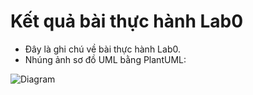 # Kết quả bài thực hành Lab0
- Đây là ghi chú về bài thực hành Lab0.
- Nhúng ảnh sơ đồ UML bằng PlantUML:

![Diagram](https://www.planttext.com/api/plantuml/png/SoWkIImgAStDuKhEIImkLWWkAKr9pIjHgEPI009TXRp4t5Ghe6XHPbuwL2Wn7IYIcLS2vcehfAUM-04LQMYYA0EBEwQ3XK5gQxaSKlDIGFO00000)

